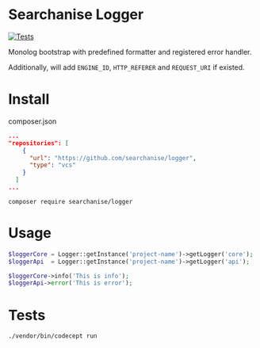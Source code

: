 # Searchanise Logger

[![Tests](https://github.com/searchanise/logger/actions/workflows/run-all-tests.yml/badge.svg)](https://github.com/searchanise/logger/actions/workflows/run-all-tests.yml)

Monolog bootstrap with predefined formatter and registered error handler.

Additionally, will add `ENGINE_ID`, `HTTP_REFERER` and `REQUEST_URI` if existed.

# Install

composer.json
```json
...
"repositories": [
    {
      "url": "https://github.com/searchanise/logger",
      "type": "vcs"
    }
  ]
...
```

```shell
composer require searchanise/logger
```

# Usage

```php
$loggerCore = Logger::getInstance('project-name')->getLogger('core');
$loggerApi  = Logger::getInstance('project-name')->getLogger('api');

$loggerCore->info('This is info');
$loggerApi->error('This is error');
```

# Tests

```shell
./vendor/bin/codecept run
```

